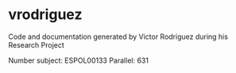 # vrodriguez
Code and documentation generated by Victor Rodriguez during his Research Project

Number subject: ESPOL00133
Parallel: 631
